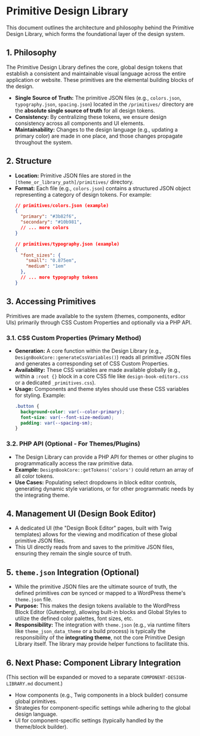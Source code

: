 # Primitive Design Library

This document outlines the architecture and philosophy behind the Primitive Design Library, which forms the foundational layer of the design system.

## 1. Philosophy

The Primitive Design Library defines the core, global design tokens that establish a consistent and maintainable visual language across the entire application or website. These primitives are the elemental building blocks of the design.

- **Single Source of Truth:** The primitive JSON files (e.g., `colors.json`, `typography.json`, `spacing.json`) located in the `/primitives/` directory are the **absolute single source of truth** for all design tokens.
- **Consistency:** By centralizing these tokens, we ensure design consistency across all components and UI elements.
- **Maintainability:** Changes to the design language (e.g., updating a primary color) are made in one place, and those changes propagate throughout the system.

## 2. Structure

- **Location:** Primitive JSON files are stored in the `[theme_or_library_path]/primitives/` directory.
- **Format:** Each file (e.g., `colors.json`) contains a structured JSON object representing a category of design tokens. For example:
  ```json
  // primitives/colors.json (example)
  {
    "primary": "#3b82f6",
    "secondary": "#10b981",
    // ... more colors
  }
  ```
  ```json
  // primitives/typography.json (example)
  {
    "font_sizes": {
      "small": "0.875em",
      "medium": "1em"
    },
    // ... more typography tokens
  }
  ```

## 3. Accessing Primitives

Primitives are made available to the system (themes, components, editor UIs) primarily through CSS Custom Properties and optionally via a PHP API.

### 3.1. CSS Custom Properties (Primary Method)

- **Generation:** A core function within the Design Library (e.g., `DesignBookCore::generateCssVariables()`) reads all primitive JSON files and generates a corresponding set of CSS Custom Properties.
- **Availability:** These CSS variables are made available globally (e.g., within a `:root {}` block in a core CSS file like `design-book-editors.css` or a dedicated `_primitives.css`).
- **Usage:** Components and theme styles should use these CSS variables for styling. Example:
  ```css
  .button {
    background-color: var(--color-primary);
    font-size: var(--font-size-medium);
    padding: var(--spacing-sm);
  }
  ```

### 3.2. PHP API (Optional - For Themes/Plugins)

- The Design Library can provide a PHP API for themes or other plugins to programmatically access the raw primitive data.
- **Example:** `DesignBookCore::getTokens('colors')` could return an array of all color tokens.
- **Use Cases:** Populating select dropdowns in block editor controls, generating dynamic style variations, or for other programmatic needs by the integrating theme.

## 4. Management UI (Design Book Editor)

- A dedicated UI (the "Design Book Editor" pages, built with Twig templates) allows for the viewing and modification of these global primitive JSON files.
- This UI directly reads from and saves to the primitive JSON files, ensuring they remain the single source of truth.

## 5. `theme.json` Integration (Optional)

- While the primitive JSON files are the ultimate source of truth, the defined primitives *can* be synced or mapped to a WordPress theme's `theme.json` file.
- **Purpose:** This makes the design tokens available to the WordPress Block Editor (Gutenberg), allowing built-in blocks and Global Styles to utilize the defined color palettes, font sizes, etc.
- **Responsibility:** The integration with `theme.json` (e.g., via runtime filters like `theme_json_data_theme` or a build process) is typically the responsibility of the **integrating theme**, not the core Primitive Design Library itself. The library may provide helper functions to facilitate this.

## 6. Next Phase: Component Library Integration

(This section will be expanded or moved to a separate `COMPONENT-DESIGN-LIBRARY.md` document.)

- How components (e.g., Twig components in a block builder) consume global primitives.
- Strategies for component-specific settings while adhering to the global design language.
- UI for component-specific settings (typically handled by the theme/block builder).
